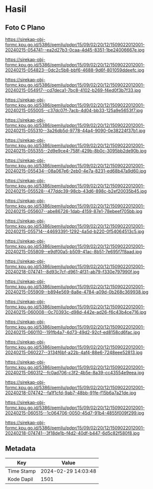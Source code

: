 # Hasil

## Foto C Plano

https://sirekap-obj-formc.kpu.go.id/5386/pemilu/pdpr/15/09/02/20/12/1509022012001-20240215-054741--ea2d27b3-0caa-4d45-8351-1be24006667e.jpg

https://sirekap-obj-formc.kpu.go.id/5386/pemilu/pdpr/15/09/02/20/12/1509022012001-20240215-054823--0dc2c5b8-bbf6-4688-9d6f-801059ddeefc.jpg

https://sirekap-obj-formc.kpu.go.id/5386/pemilu/pdpr/15/09/02/20/12/1509022012001-20240215-054917--cd7deca1-7bc8-4102-b269-f4ed0f3b7f33.jpg

https://sirekap-obj-formc.kpu.go.id/5386/pemilu/pdpr/15/09/02/20/12/1509022012001-20240215-055005--c37dc07f-7acb-4d04-bb33-125a9e5653f7.jpg

https://sirekap-obj-formc.kpu.go.id/5386/pemilu/pdpr/15/09/02/20/12/1509022012001-20240215-055310--3a26db5d-9778-44a4-9090-0e38224f37b1.jpg

https://sirekap-obj-formc.kpu.go.id/5386/pemilu/pdpr/15/09/02/20/12/1509022012001-20240215-055355--2d9e9ce4-758f-429b-8b0c-3095bb2de90b.jpg

https://sirekap-obj-formc.kpu.go.id/5386/pemilu/pdpr/15/09/02/20/12/1509022012001-20240215-055434--08a067e6-2eb0-4e7a-8231-ed68b47a9d60.jpg

https://sirekap-obj-formc.kpu.go.id/5386/pemilu/pdpr/15/09/02/20/12/1509022012001-20240215-055528--477ddc39-98cb-43d6-898c-b2ef20035b45.jpg

https://sirekap-obj-formc.kpu.go.id/5386/pemilu/pdpr/15/09/02/20/12/1509022012001-20240215-055607--abe86726-1dab-4159-87e1-78ebeef705bb.jpg

https://sirekap-obj-formc.kpu.go.id/5386/pemilu/pdpr/15/09/02/20/12/1509022012001-20240215-055714--44693391-1292-4a5d-b220-0f54064513c5.jpg

https://sirekap-obj-formc.kpu.go.id/5386/pemilu/pdpr/15/09/02/20/12/1509022012001-20240215-055809--e9df00a5-b509-41ac-8b51-7e695f7f8aad.jpg

https://sirekap-obj-formc.kpu.go.id/5386/pemilu/pdpr/15/09/02/20/12/1509022012001-20240218-074741--8d93c7cf-d961-4f31-ab79-f330e797990f.jpg

https://sirekap-obj-formc.kpu.go.id/5386/pemilu/pdpr/15/09/02/20/12/1509022012001-20240215-055909--b894e569-8a8e-4784-a09d-0b268c369938.jpg

https://sirekap-obj-formc.kpu.go.id/5386/pemilu/pdpr/15/09/02/20/12/1509022012001-20240215-060008--0c70393c-d98d-442e-ad26-f6c43b4ce716.jpg

https://sirekap-obj-formc.kpu.go.id/5386/pemilu/pdpr/15/09/02/20/12/1509022012001-20240215-060110--191fb4a7-4d73-49d2-92cf-ed8158cd6fac.jpg

https://sirekap-obj-formc.kpu.go.id/5386/pemilu/pdpr/15/09/02/20/12/1509022012001-20240215-060227--3134f6bf-a22b-4af4-88e6-7248eee52813.jpg

https://sirekap-obj-formc.kpu.go.id/5386/pemilu/pdpr/15/09/02/20/12/1509022012001-20240215-060312--fc0ad706-c3f2-4b5e-8a39-cc43554e9eea.jpg

https://sirekap-obj-formc.kpu.go.id/5386/pemilu/pdpr/15/09/02/20/12/1509022012001-20240218-074742--fa1f1cfd-9ab7-48bb-91fe-f15b6a7a21de.jpg

https://sirekap-obj-formc.kpu.go.id/5386/pemilu/pdpr/15/09/02/20/12/1509022012001-20240215-060515--1c064706-0050-45d7-91b4-4855f009f299.jpg

https://sirekap-obj-formc.kpu.go.id/5386/pemilu/pdpr/15/09/02/20/12/1509022012001-20240218-074741--3f18de1b-f4d2-40df-b447-6d5c82f580f8.jpg


## Metadata

| Key        | Value               |
| ---------- | ------------------- |
| Time Stamp | 2024-02-29 14:03:48 |
| Kode Dapil | 1501                |



